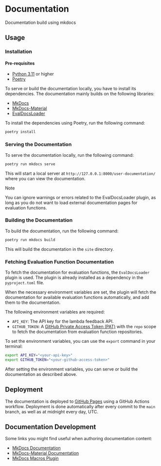 # Documentation

Documentation build using mkdocs

## Usage

### Installation

#### Pre-requisites

- [Python 3.11](https://www.python.org/downloads/) or higher
- [Poetry](https://python-poetry.org/docs/#installation)

To serve or build the documentation locally, you have to install its dependencies. The documentation mainly builds on the following libraries:

- [MkDocs](https://www.mkdocs.org/getting-started/)
- [MkDocs-Material](https://squidfunk.github.io/mkdocs-material/getting-started/)
- [EvalDocsLoader](https://github.com/lambda-feedback/EvalDocsLoader)

To install the dependencies using Poetry, run the following command:

```bash
poetry install
```

### Serving the Documentation

To serve the documentation locally, run the following command:

```bash
poetry run mkdocs serve
```

This will start a local server at `http://127.0.0.1:8000/user-documentation/` where you can view the documentation.

> [!NOTE]
> You can ignore warnings or errors related to the EvalDocsLoader plugin, as long as you do not want to load external documentation pages for evaluation functions.

### Building the Documentation

To build the documentation, run the following command:

```bash
poetry run mkdocs build
```

This will build the documentation in the `site` directory.

### Fetching Evaluation Function Documentation

To fetch the documentation for evaluation functions, the `EvalDocsLoader` plugin is used. The plugin is already installed as a dependency in the `pyproject.toml` file.

When the necessary environment variables are set, the plugin will fetch the documentation for available evaluation functions automatically, and add them to the documentation.

The following environment variables are required:

- `API_KEY`: The API key for the lambda feedback API.
- `GITHUB_TOKEN`: A [GitHub Private Access Token (PAT)](https://docs.github.com/en/authentication/keeping-your-account-and-data-secure/managing-your-personal-access-tokens) with the `repo` scope to fetch the documentation from evaluation function repositories.

To set the environment variables, you can use the `export` command in your terminal:

```bash
export API_KEY="<your-api-key>"
export GITHUB_TOKEN="<your-github-access-token>"
```

After setting the environment variables, you can serve or build the documentation as described above.

## Deployment

The documentation is deployed to [GitHub Pages](https://pages.github.com/) using a GitHub Actions workflow. Deployment is done automatically after every commit to the `main` branch, as well as at midnight every day, UTC.

## Documentation Development

Some links you might find useful when authoring documentation content:

- [MkDocs Documentation](https://www.mkdocs.org/user-guide/writing-your-docs/#writing-your-docs)
- [MkDocs-Material Documentation](https://squidfunk.github.io/mkdocs-material/reference/)
- [MkDocs Macros Plugin](https://mkdocs-macros-plugin.readthedocs.io/en/latest/)
